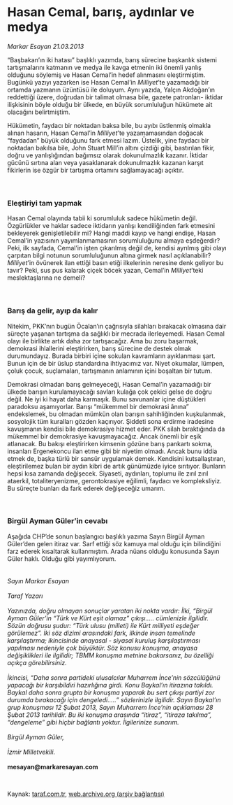 # Hasan Cemal, barış, aydınlar ve medya

*Markar Esayan 21.03.2013*

<div class="yazi"><p>“Başbakan’ın iki hatası” başlıklı yazımda, barış sürecine başkanlık sistemi tartışmalarını katmanın ve medya ile kavga etmenin iki önemli yanlış olduğunu söylemiş ve Hasan Cemal’in hedef alınmasını eleştirmiştim. Bugünkü yazıyı yazarken ise Hasan Cemal’in <i>Milliyet</i>’te yazamadığı bir ortamda yazmanın üzüntüsü ile doluyum. Aynı yazıda, Yalçın Akdoğan’ın reddettiği üzere, doğrudan bir talimat olmasa bile, gazete patronları- iktidar ilişkisinin böyle olduğu bir ülkede, en büyük sorumluluğun hükümete ait olacağını belirtmiştim. </p>
<p>Hükümetin, faydacı bir noktadan baksa bile, bu ayıbı üstlenmiş olmakla alınan hasarın, Hasan Cemal’in <i>Milliyet</i>’te yazamamasından doğacak “faydadan” büyük olduğunu fark etmesi lazım. Üstelik, yine faydacı bir noktadan bakılsa bile, John Stuart Mill’in altını çizdiği gibi, bastırılan fikir, doğru ve yanlışlığından bağımsız olarak dokunulmazlık kazanır. İktidar gücünü sırtına alan veya yasaklanarak dokunulmazlık kazanan karşıt fikirlerin ise özgür bir tartışma ortamını sağlamayacağı açıktır.<br/><br/><br/></p>
<h3>Eleştiriyi tam yapmak</h3>
<p>Hasan Cemal olayında tabii ki sorumluluk sadece hükümetin değil. Özgürlükler ve haklar sadece iktidarın yanlışı kendiliğinden fark etmesini bekleyerek genişletilebilir mi? Hangi maddi kayıp ve hangi endişe, Hasan Cemal’in yazısının yayımlanmamasının sorumluluğunu almaya eşdeğerdir? Peki, ilk sayfada, Cemal’in işten çıkarılmış değil de, kendisi ayrılmış gibi olayı çarpıtan bilgi notunun sorumluluğunun altına girmek nasıl açıklanabilir? <i>Milliyet</i>’in övünerek ilan ettiği basın etiği ilkelerinin neresine denk geliyor bu tavır? Peki, sus pus kalarak çiçek böcek yazan, Cemal’in <i>Milliyet</i>’teki meslektaşlarına ne demeli?<br/><br/><br/></p>
<h3>Barış da gelir, ayıp da kalır</h3>
<p>Nitekim, PKK’nın bugün Öcalan’ın çağrısıyla silahları bırakacak olmasına dair süreçte yaşanan tartışma da sağlıklı bir mecrada ilerleyemedi. Hasan Cemal olayı ile birlikte artık daha zor tartışacağız. Ama bu zoru başarmak, demokrasi ihlallerini eleştirirken, barış sürecine de destek olmak durumundayız. Burada birbiri içine sokulan kavramların ayıklanması şart. Bunun için de bir üslup standardına ihtiyacımız var. Niyet okumalar, lümpen, çoluk çocuk, suçlamaları, tartışmanın anlamının içini boşaltan bir tutum. </p>
<p>Demokrasi olmadan barış gelmeyeceği, Hasan Cemal’in yazamadığı bir ülkede barışın kurulamayacağı savları kulağa çok çekici gelse de doğru değil. Ne iyi ki hayat daha karmaşık. Bunu savunanlar içine düştükleri paradoksu aşamıyorlar. Barışı “mükemmel bir demokrasi ânına” endekslemek, bu olmadan mümkün olan barışın sahihliğinden kuşkulanmak, sosyolojik tüm kuralları gözden kaçırıyor. Şiddeti sona erdirme iradesine kavuşmanın kendisi bile demokrasiye hizmet eder. PKK silah bıraktığında da mükemmel bir demokrasiye kavuşmayacağız. Ancak önemli bir eşik atlanacak. Bu bakışı eleştirirken kimsenin gözüne barış pankartı sokma, insanları Ergenekoncu ilan etme gibi bir niyetim olmadı. Ancak bunu iddia etmek de, başka türlü bir sansür uygulamak demek. Kendisini kutsallaştıran, eleştirilemez bulan bir aydın kibri de artık günümüzde iyice sırıtıyor. Bunların hepsi kısa zamanda değişecek. Siyaseti, aydınları, toplumu ile zırıl zırıl ataerkil, totaliteryenizme, gerontokrasiye eğilimli, faydacı ve kompleksliyiz. Bu süreçte bunları da fark ederek değişeceğiz umarım.<br/><br/><br/></p>
<h3>Birgül Ayman Güler’in cevabı</h3>
<p>Aşağıda CHP’de sonun başlangıcı başlıklı yazıma Sayın Birgül Ayman Güler’den gelen itiraz var. Sarf ettiği söz kamuya mal olduğu için bilindiğini farz ederek kısaltarak kullanmıştım. Arada nüans olduğu konusunda Sayın Güler haklı. Olduğu gibi yayımlıyorum.<br/><br/><br/><i>Sayın Markar Esayan<br/><br/></i><i>Taraf Yazarı<br/><br/></i><i>Yazınızda, doğru olmayan sonuçlar yaratan iki nokta vardır: İlki, “Birgül Ayman Güler’in “Türk ve Kürt eşit olamaz” çıkışı..... cümlenizle ilgilidir. Sözün doğrusu şudur: “Türk ulusu (milleti) ile Kürt milliyeti eşdeğer görülemez”. İki söz dizimi arasındaki fark, ilkinde insan temelinde karşılaştırma; ikincisinde anayasal - siyasal kuruluş karşılaştırması yapılması nedeniyle çok büyüktür. Söz konusu konuşma, anayasa değişiklikleri ile ilgilidir; TBMM konuşma metnine bakarsanız, bu özelliği açıkça görebilirsiniz.<br/><br/></i><i>İkincisi, “Daha sonra partideki ulusalcılar Muharrem İnce’nin sözcülüğünü yapacağı bir karşıbildiri hazırlığına girdi. Konu Baykal’ın itirazına takıldı. Baykal daha sonra grupta bir konuşma yaparak bu sert çıkışı partiyi zor durumda bırakacağı için dengeledi.....” sözlerinizle ilgilidir. Sayın Baykal’ın grup konuşması 12 Şubat 2013, Sayın Muharrem İnce’nin açıklaması 28 Şubat 2013 tarihlidir. Bu iki konuşma arasında “itiraz”, “itiraza takılma”, “dengeleme” gibi hiçbir bağlantı yoktur. İlgilerinize sunarım.<br/><br/></i><i>Birgül Ayman Güler,<br/><br/></i><i>İzmir Milletvekili.<br/><br/></i><b>mesayan@markaresayan.com</b></p>
<p> </p>
</div>

Kaynak: [taraf.com.tr](http://www.taraf.com.tr/markar-esayan/makale-hasan-cemal-baris-aydinlar-ve-medya.htm), [web.archive.org (arşiv bağlantısı)](http://web.archive.org/web/20131107160704/http://www.taraf.com.tr/markar-esayan/makale-hasan-cemal-baris-aydinlar-ve-medya.htm)
